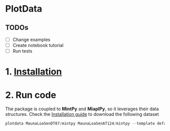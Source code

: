 # PlotData
## TODOs
- [ ] Change examples
- [ ] Create notebook tutorial
- [ ] Run tests
# 1. [Installation](https://github.com/geodesymiami/PlotData/blob/main/docs/installation.md)
# 2. Run code
The package is coupled to **MintPy** and **MiaplPy**, so it leverages their data structures.
Check the [Installation guide](https://github.com/geodesymiami/PlotData/blob/main/docs/installation.md) to download the following dataset
```python
plotdata MaunaLoaSenDT87/mintpy MaunaLoaSenAT124/mintpy --template default  --period 20181001:20191031 --ref-lalo 19.50068 -155.55856 --resolution '01s' --contour 2 --lalo 19.461,-155.558 --num-vectors 40
```
